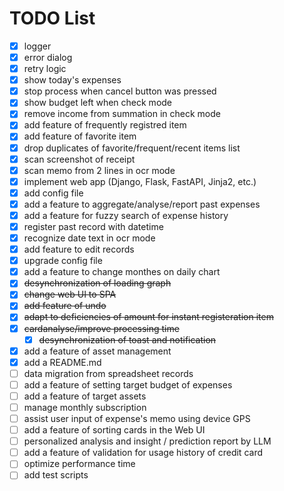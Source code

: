 # TODO List

- [x] logger
- [x] error dialog
- [x] retry logic
- [x] show today's expenses
- [x] stop process when cancel button was pressed
- [x] show budget left when check mode
- [x] remove income from summation in check mode
- [x] add feature of frequently registred item
- [x] add feature of favorite item
- [x] drop duplicates of favorite/frequent/recent items list
- [x] scan screenshot of receipt
- [x] scan memo from 2 lines in ocr mode
- [x] implement web app (Django, Flask, FastAPI, Jinja2, etc.)
- [x] add config file
- [x] add a feature to aggregate/analyse/report past expenses
- [x] add a feature for fuzzy search of expense history
- [x] register past record with datetime
- [x] recognize date text in ocr mode
- [x] add feature to edit records
- [x] upgrade config file
- [x] add a feature to change monthes on daily chart
- [x] ~~desynchronization of loading graph~~
- [x] ~~change web UI to SPA~~
- [x] ~~add feature of undo~~
- [x] ~~adapt to deficiencies of amount for instant registeration item~~
- [x] ~~cardanalyse/improve processing time~~
  - [x] ~~desynchronization of toast and notification~~
- [x] add a feature of asset management
- [x] add a README.md
- [ ] data migration from spreadsheet records
- [ ] add a feature of setting target budget of expenses
- [ ] add a feature of target assets
- [ ] manage monthly subscription
- [ ] assist user input of expense's memo using device GPS
- [ ] add a feature of sorting cards in the Web UI
- [ ] personalized analysis and insight / prediction report by LLM
- [ ] add a feature of validation for usage history of credit card
- [ ] optimize performance time
- [ ] add test scripts
